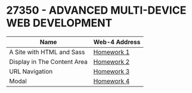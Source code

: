 # 27350  - ADVANCED MULTI-DEVICE WEB DEVELOPMENT

| Name | Web-4 Address |
| --- | --- |
| A Site with HTML and Sass | [Homework 1](https://in-info-web4.informatics.iupui.edu/~sssaba/homework1/Home.html) |
| Display in The Content Area | [Homework 2](https://in-info-web4.informatics.iupui.edu/~sssaba/homework2/) |
| URL Navigation | [Homework 3](https://in-info-web4.informatics.iupui.edu/~sssaba/homework3/) |
| Modal | [Homework 4](https://in-info-web4.informatics.iupui.edu/~sssaba/homework4/) |


